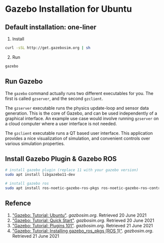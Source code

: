 # Gazebo Installation for Ubuntu

## Default installation: one-liner
1. Install
```sh
curl -sSL http://get.gazebosim.org | sh
```
2. Run
```sh
gazebo
```

## Run Gazebo
The `gazebo` command actually runs two different executables for you. The first is called `gzserver`, and the second `gzclient`.

The `gzserver` executable runs the physics update-loop and sensor data generation. This is the core of Gazebo, and can be used independently of a graphical interface. An example use case would involve running `gzserver` on a cloud computer where a user interface is not needed.

The `gzclient` executable runs a QT based user interface. This application provides a nice visualization of simulation, and convenient controls over various simulation properties.

## Install Gazebo Plugin & Gazebo ROS
```sh
# install gazebo plugin (replace 11 with your gazebo version)
sudo apt install libgazebo11-dev

# install gazebo ros
sudo apt install ros-noetic-gazebo-ros-pkgs ros-noetic-gazebo-ros-control
```

## Refence
1. ["Gazebo: Tutorial: Ubuntu"](http://gazebosim.org/tutorials?tut=install_ubuntu&cat=install). *gazbosim.org*. Retrieved 20 June 2021
2. ["Gazebo: Tutorial: Quick Start"](http://gazebosim.org/tutorials?tut=quick_start&cat=get_started). *gazbosim.org*. Retrieved 20 June 2021
3. ["Gazebo: Tutorial: Plugins 101"](http://gazebosim.org/tutorials?tut=plugins_hello_world&cat=write_plugin). *gazbosim.org*. Retrieved 21 June 2021
4. ["Gazebo: Tutorial: Installing gazebo_ros_pkgs (ROS 1)"](http://gazebosim.org/tutorials?tut=ros_installing&cat=connect_ros). *gazbosim.org*. Retrieved 21 June 2021